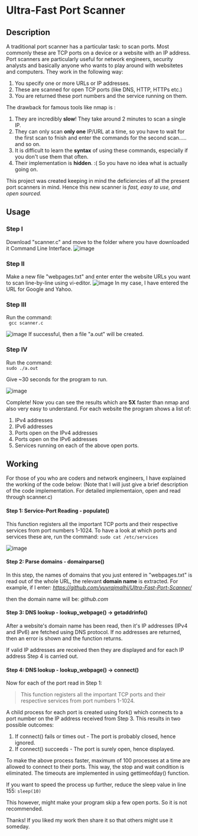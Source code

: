 # Ultra-Fast Port Scanner
## Description
A traditional port scanner has a particular task: to scan ports. Most commonly these are TCP ports on a device or a website with an IP address. Port scanners are particularly useful for network engineers, security analysts and basically anyone who wants to play around with websitetes and computers. 
They work in the following way:
  1. You specify one or more URLs or IP addresses.
  2. These are scanned for open TCP ports (like DNS, HTTP, HTTPs etc.)
  3. You are returned these port numbers and the service running on them.
  
The drawback for famous tools like nmap is : 
  1. They are incredibly **slow**! They take around 2 minutes to scan a single IP.
  2. They can only scan **only one** IP/URL at a time, so you have to wait for the first scan to fnish and enter the commands for the second scan..... and so on.
  3. It is difficult to learn the **syntax** of using these commands, especially if you don't use them that often.
  4. Their implementation is **hidden**. :(  So you have no idea what is actually going on. 
  
This project was created keeping in mind the deficiencies of all the present port scanners in mind. Hence this new scanner is _fast, easy to use, and open sourced._

## Usage
### Step I
Download "scanner.c" and move to the folder where you have downloaded it Command Line Interface.
![image](https://user-images.githubusercontent.com/76866159/105578937-a12eff00-5da9-11eb-99f1-fa3c0e05d8b4.png)


### Step II
Make a new file "webpages.txt" and enter enter the website URLs you want to scan line-by-line using vi-editor. 
![image](https://user-images.githubusercontent.com/76866159/105579035-eeab6c00-5da9-11eb-8dd4-9c1ee1f96467.png)
In my case, I have entered the URL for Google and Yahoo.


### Step III
Run the command:   
                ``` gcc scanner.c```
                
![image](https://user-images.githubusercontent.com/76866159/105579123-83ae6500-5daa-11eb-84f4-1f1af7410e82.png)
If successful, then a file "a.out" will be created.

### Step IV
Run the command:   
                  ``` sudo ./a.out ```
                    
Give ~30 seconds for the program to run.

![image](https://user-images.githubusercontent.com/76866159/105579230-3a124a00-5dab-11eb-97f1-19962f91fa74.png)

Complete! 
Now you can see the results which are **5X** faster than nmap and also very easy to understand.
For each website the program shows a list of:
  1. IPv4 addresses
  2. IPv6 addresses
  3. Ports open on the IPv4 addresses
  4. Ports open on the IPv6 addresses
  5. Services running on each of the above open ports.
  

## Working
For those of you who are coders and network engineers, I have explained the working of the code below:
(Note that I will just give a brief description of the code implementation. For detailed implementaion, open and read through scanner.c)

#### Step 1: Service-Port Reading - populate()
This function registers all the important TCP ports and their respective services from port numbers 1-1024.
To have a look at which ports and services these are, run the command:
                ```sudo cat /etc/services```
                
 ![image](https://user-images.githubusercontent.com/76866159/105579995-bc9d0880-5daf-11eb-8f51-dd9df1109f65.png)
 
 #### Step 2: Parse domains - domainparse()
 In this step, the names of domains that you just entered in "webpages.txt" is read out of the whole URL, the relevant **domain name** is extracted.
 For example, if I enter: _https://github.com/yuvrajmalhi/Ultra-Fast-Port-Scanner/_ 
 
 then the domain name will be: _github.com_

#### Step 3: DNS lookup - lookup_webpage() -> getaddrinfo()
After a website's domain name has been read, then it's IP addresses (IPv4 and IPv6) are fetched using DNS protocol. If no addresses are returned, then an error is shown and the function returns.

If valid IP addresses are received then they are displayed and for each IP address Step 4 is carried out.

#### Step 4: DNS lookup - lookup_webpage() -> connect()
Now for each of the port read in Step 1:

> This function registers all the important TCP ports and their respective services from port numbers 1-1024.

A child process for each port is created using fork() which connects to a port number on the IP address received from Step 3. This results in two possible outcomes:
1. If connect() fails or times out    -    The port is probably closed, hence ignored.
2. If connect() succeeds              -    The port is surely open, hence displayed.

To make the above process faster, maximum of 100 processes at a time are allowed to connect to their ports. This way, the stop and wait condition is eliminated.
The timeouts are implemented in using gettimeofday() function.

If you want to speed the process up further, reduce the sleep value in line 155:
```sleep(10)```

This however, might make your program skip a few open ports. So it is not recommended.


Thanks!
If you liked my work then share it so that others might use it someday.
